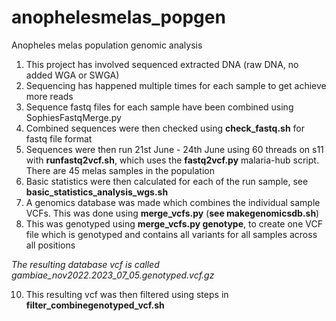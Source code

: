 # anophelesmelas_popgen
Anopheles melas population genomic analysis

1. This project has involved sequenced extracted DNA (raw DNA, no added WGA or SWGA)
2. Sequencing has happened multiple times for each sample to get achieve more reads
3. Sequence fastq files for each sample have been combined using SophiesFastqMerge.py 
4. Combined sequences were then checked using **check_fastq.sh** for fastq file format
5. Sequences were then run 21st June - 24th June using 60 threads on s11 with **runfastq2vcf.sh**, which uses the **fastq2vcf.py** malaria-hub script. There are 45 melas samples in the population
7. Basic statistics were then calculated for each of the run sample, see **basic_statistics_analysis_wgs.sh**
8. A genomics database was made which combines the individual sample VCFs. This was done using **merge_vcfs.py** (**see makegenomicsdb.sh**)
9. This was genotyped using **merge_vcfs.py genotype**, to create one VCF file which is genotyped and contains all variants for all samples across all positions 

_The resulting database vcf is called gambiae_nov2022.2023_07_05.genotyped.vcf.gz_

10. This resulting vcf was then filtered using steps in **filter_combinegenotyped_vcf.sh**
